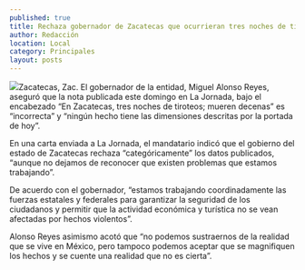 ```yaml
---
published: true
title: Rechaza gobernador de Zacatecas que ocurrieran tres noches de tiroteos
author: Redacción
location: Local
category: Principales
layout: posts
---
```


![](http://i.imgur.com/oYPnWbym.jpg)Zacatecas, Zac. El gobernador de la entidad, Miguel Alonso Reyes, aseguró que la nota publicada este domingo en La Jornada, bajo el encabezado “En Zacatecas, tres noches de tiroteos; mueren decenas” es “incorrecta” y “ningún hecho tiene las dimensiones descritas por la portada de hoy”.

En una carta enviada a La Jornada, el mandatario indicó que el gobierno del estado de Zacatecas rechaza “categóricamente” los datos publicados, “aunque no dejamos de reconocer que existen problemas que estamos trabajando”.

De acuerdo con el gobernador, “estamos trabajando coordinadamente las fuerzas estatales y federales para garantizar la seguridad de los ciudadanos y permitir que la actividad económica y turística no se vean afectadas por hechos violentos”.

Alonso Reyes asimismo acotó que “no podemos sustraernos de la realidad que se vive en México, pero tampoco podemos aceptar que se magnifiquen los hechos y se cuente una realidad que no es cierta”.

